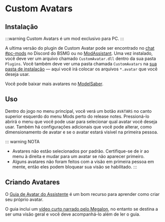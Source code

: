 # Custom Avatars

## Instalação

:::warning Custom Avatars é um mod exclusivo para PC. :::

A ultima versão do plugin de Custom Avatar pode ser encontrado no [chat #pc-mods](https://discord.gg/beatsabermods) no Discord do BSMG ou no [ModAssistant](https://github.com/Assistant/ModAssistant). Uma vez instalado, você deve ver um arquivo chamado `CustomAvatar.dll` dentro da sua pasta `Plugins`. Você também deve ver uma pasta chamada `CustomAvatars` na [sua pasta de instalação](/faq/install-folder.md) — aqui você irá colocar os arquivos `*.avatar` que você deseja usar.

Você pode baixar mais avatares no [ModelSaber](https://modelsaber.com/Avatars/).

## Uso
Dentro do jogo no menu principal, você verá um botão `AVATARS` no canto superior esquerdo do menu Mods perto do release notes. Pressioná-lo abrirá o menu que você pode usar para selecionar qual avatar você deseja usar. Também há configurações adicionais que você pode alterar, como dimensionamento de avatar e se o avatar estará visível na primeira pessoa.

::: warning NOTA

* Avatares não estão selecionados por padrão. Certifique-se de ir ao menu à direita e mudar para um avatar se não aparecer primeiro.
* Alguns avatares não foram feitos com a visão em primeira pessoa em mente, então eles podem bloquear sua visão se habilitado. :::

## Criando Avatares
O [Guia de Avatar do Assistente](./avatars-guide.md) é um bom recurso para aprender como criar seu próprio avatar.

O guia inclui um [vídeo curto narrado pelo Megalon](./avatars-guide.md#videos), no entanto se destina a ser uma visão geral e você deve acompanhá-lo além de ler o guia.
